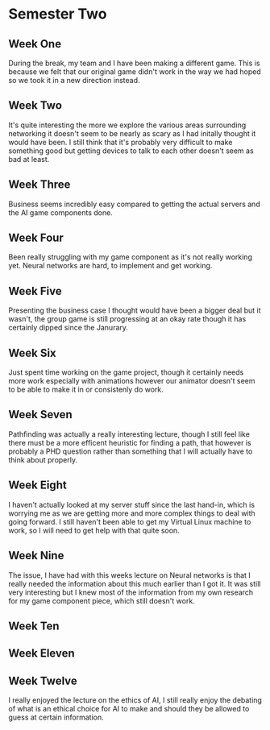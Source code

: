 # Semester Two
## Week One
During the break, my team and I have been making a different game. This is because we felt that our original game didn't work in the way we had hoped so we took it in a new direction instead.

## Week Two
It's quite interesting the more we explore the various areas surrounding networking it doesn't seem to be nearly as scary as I had initally thought it would have been. I still think that it's probably very difficult to make something good but getting devices to talk to each other doesn't seem as bad at least.

## Week Three
Business seems incredibly easy compared to getting the actual servers and the AI game components done.

## Week Four
Been really struggling with my game component as it's not really working yet. Neural networks are hard, to implement and get working.

## Week Five
Presenting the business case I thought would have been a bigger deal but it wasn't, the group game is still progressing at an okay rate though it has certainly dipped since the Janurary.

## Week Six
Just spent time working on the game project, though it certainly needs more work especially with animations however our animator doesn't seem to be able to make it in or consistenly do work.

## Week Seven
Pathfinding was actually a really interesting lecture, though I still feel like there must be a more efficent heuristic for finding a path, that however is probably a PHD question rather than something that I will actually have to think about properly.

## Week Eight
I haven't actually looked at my server stuff since the last hand-in, which is worrying me as we are getting more and more complex things to deal with going forward. I still haven't been able to get my Virtual Linux machine to work, so I will need to get help with that quite soon.

## Week Nine
The issue, I have had with this weeks lecture on Neural networks is that I really needed the information about this much earlier than I got it. It was still very interesting but I knew most of the information from my own research for my game component piece, which still doesn't work.

## Week Ten


## Week Eleven


## Week Twelve
I really enjoyed the lecture on the ethics of AI, I still really enjoy the debating of what is an ethical choice for AI to make and should they be allowed to guess at certain information.
